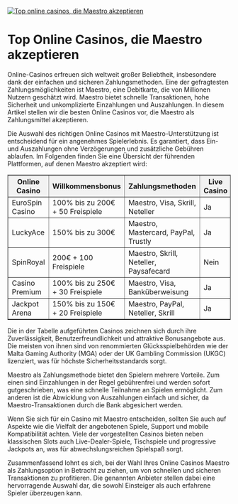 [![Top online casinos, die Maestro akzeptieren](https://123-caf.pages.dev/gitsignup.png)](https://vrmoo.ru/Bt82HjjY)

<h1>Top Online Casinos, die Maestro akzeptieren</h1>  <p>Online-Casinos erfreuen sich weltweit großer Beliebtheit, insbesondere dank der einfachen und sicheren Zahlungsmethoden. Eine der gefragtesten Zahlungsmöglichkeiten ist Maestro, eine Debitkarte, die von Millionen Nutzern geschätzt wird. Maestro bietet schnelle Transaktionen, hohe Sicherheit und unkomplizierte Einzahlungen und Auszahlungen. In diesem Artikel stellen wir die besten Online Casinos vor, die Maestro als Zahlungsmittel akzeptieren.</p>  <p>Die Auswahl des richtigen Online Casinos mit Maestro-Unterstützung ist entscheidend für ein angenehmes Spielerlebnis. Es garantiert, dass Ein- und Auszahlungen ohne Verzögerungen und zusätzliche Gebühren ablaufen. Im Folgenden finden Sie eine Übersicht der führenden Plattformen, auf denen Maestro akzeptiert wird:</p>  <table border="1" cellpadding="8" cellspacing="0" style="border-collapse: collapse; width: 100%;">   <thead>     <tr style="background-color: #f2f2f2;">       <th>Online Casino</th>       <th>Willkommensbonus</th>       <th>Zahlungsmethoden</th>       <th>Live Casino</th>       <th>Lizenz</th>     </tr>   </thead>   <tbody>     <tr>       <td>EuroSpin Casino</td>       <td>100% bis zu 200€ + 50 Freispiele</td>       <td>Maestro, Visa, Skrill, Neteller</td>       <td>Ja</td>       <td>Malta (MGA)</td>     </tr>     <tr>       <td>LuckyAce</td>       <td>150% bis zu 300€</td>       <td>Maestro, Mastercard, PayPal, Trustly</td>       <td>Ja</td>       <td>Großbritannien (UKGC)</td>     </tr>     <tr>       <td>SpinRoyal</td>       <td>200€ + 100 Freispiele</td>       <td>Maestro, Skrill, Neteller, Paysafecard</td>       <td>Nein</td>       <td>Curacao</td>     </tr>     <tr>       <td>Casino Premium</td>       <td>100% bis zu 250€ + 30 Freispiele</td>       <td>Maestro, Visa, Banküberweisung</td>       <td>Ja</td>       <td>Malta (MGA)</td>     </tr>     <tr>       <td>Jackpot Arena</td>       <td>150% bis zu 150€ + 20 Freispiele</td>       <td>Maestro, PayPal, Neteller, Skrill</td>       <td>Ja</td>       <td>Deutschland (GGL)</td>     </tr>   </tbody> </table>  <p>Die in der Tabelle aufgeführten Casinos zeichnen sich durch ihre Zuverlässigkeit, Benutzerfreundlichkeit und attraktive Bonusangebote aus. Die meisten von ihnen sind von renommierten Glücksspielbehörden wie der Malta Gaming Authority (MGA) oder der UK Gambling Commission (UKGC) lizenziert, was für höchste Sicherheitsstandards sorgt.</p>  <p>Maestro als Zahlungsmethode bietet den Spielern mehrere Vorteile. Zum einen sind Einzahlungen in der Regel gebührenfrei und werden sofort gutgeschrieben, was eine schnelle Teilnahme an Spielen ermöglicht. Zum anderen ist die Abwicklung von Auszahlungen einfach und sicher, da Maestro-Transaktionen durch die Bank abgesichert werden.</p>  <p>Wenn Sie sich für ein Casino mit Maestro entscheiden, sollten Sie auch auf Aspekte wie die Vielfalt der angebotenen Spiele, Support und mobile Kompatibilität achten. Viele der vorgestellten Casinos bieten neben klassischen Slots auch Live-Dealer-Spiele, Tischspiele und progressive Jackpots an, was für abwechslungsreichen Spielspaß sorgt.</p>  <p>Zusammenfassend lohnt es sich, bei der Wahl Ihres Online Casinos Maestro als Zahlungsoption in Betracht zu ziehen, um von schnellen und sicheren Transaktionen zu profitieren. Die genannten Anbieter stellen dabei eine hervorragende Auswahl dar, die sowohl Einsteiger als auch erfahrene Spieler überzeugen kann.</p>